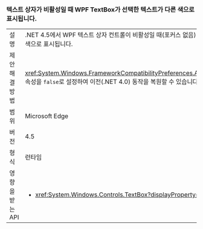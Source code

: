 ### <a name="wpf-textbox-selected-text-appears-a-different-color-when-the-text-box-is-inactive"></a>텍스트 상자가 비활성일 때 WPF TextBox가 선택한 텍스트가 다른 색으로 표시됩니다.

|   |   |
|---|---|
|설명|.NET 4.5에서 WPF 텍스트 상자 컨트롤이 비활성일 때(포커스 없음) 상자 안의 선택된 텍스트가 컨트롤이 활성화될 때와 다른 색으로 표시됩니다.|
|제안 해결 방법|<xref:System.Windows.FrameworkCompatibilityPreferences.AreInactiveSelectionHighlightBrushKeysSupported> 속성을 <code>false</code>로 설정하여 이전(.NET 4.0) 동작을 복원할 수 있습니다.|
|범위|Microsoft Edge|
|버전|4.5|
|형식|런타임|
|영향을 받는 API|<ul><li><xref:System.Windows.Controls.TextBox?displayProperty=nameWithType></li></ul>|

